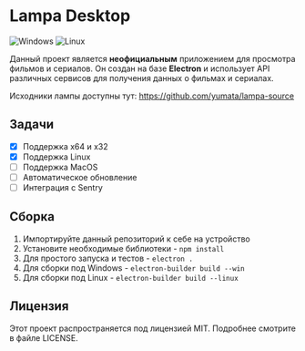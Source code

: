 # Lampa Desktop

<img alt="Windows" src="https://img.shields.io/badge/-Windows-blue?style=flat-square&logo=windows&logoColor=white" /> <img alt="Linux" src="https://img.shields.io/badge/-Linux-yellow?style=flat-square&logo=linux&logoColor=white" />


Данный проект является **неофициальным** приложением для просмотра фильмов и сериалов. Он создан на базе **Electron** и использует API различных сервисов для получения данных о фильмах и сериалах.

Исходники лампы доступны тут: https://github.com/yumata/lampa-source

## Задачи

- [x] Поддержка x64 и x32
- [x] Поддержка Linux
- [ ] Поддержка MacOS
- [ ] Автоматическое обновление
- [ ] Интеграция с Sentry

## Сборка

1. Импортируйте данный репозиторий к себе на устройство
2. Установите необходимые библиотеки - `npm install`
3. Для простого запуска и тестов - `electron .`
4. Для сборки под Windows - `electron-builder build --win`
5. Для сборки под Linux - `electron-builder build --linux`

## Лицензия

Этот проект распространяется под лицензией MIT. Подробнее смотрите в файле LICENSE.
